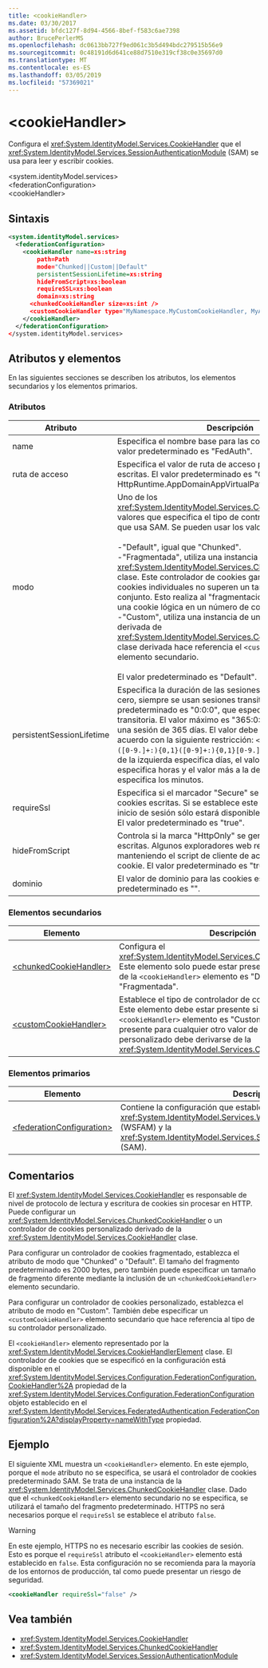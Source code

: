 ```yaml
---
title: <cookieHandler>
ms.date: 03/30/2017
ms.assetid: bfdc127f-8d94-4566-8bef-f583c6ae7398
author: BrucePerlerMS
ms.openlocfilehash: dc0613bb727f9ed061c3b5d494bdc279515b56e9
ms.sourcegitcommit: 0c48191d6d641ce88d7510e319cf38c0e35697d0
ms.translationtype: MT
ms.contentlocale: es-ES
ms.lasthandoff: 03/05/2019
ms.locfileid: "57369021"
---
```

# <a name="cookiehandler"></a>\<cookieHandler>
Configura el <xref:System.IdentityModel.Services.CookieHandler> que el <xref:System.IdentityModel.Services.SessionAuthenticationModule> (SAM) se usa para leer y escribir cookies.  
  
 \<system.identityModel.services>  
\<federationConfiguration>  
\<cookieHandler>  
  
## <a name="syntax"></a>Sintaxis  
  
```xml  
<system.identityModel.services>  
  <federationConfiguration>  
    <cookieHandler name=xs:string  
        path=Path  
        mode="Chunked||Custom||Default"  
        persistentSessionLifetime=xs:string  
        hideFromScript=xs:boolean  
        requireSSL=xs:boolean  
        domain=xs:string  
      <chunkedCookieHandler size=xs:int />  
      <customCookieHandler type="MyNamespace.MyCustomCookieHandler, MyAssembly" />  
    </cookieHandler>  
  </federationConfiguration>  
</system.identityModel.services>  
```  
  
## <a name="attributes-and-elements"></a>Atributos y elementos  
 En las siguientes secciones se describen los atributos, los elementos secundarios y los elementos primarios.  
  
### <a name="attributes"></a>Atributos  
  
|Atributo|Descripción|  
|---------------|-----------------|  
|name|Especifica el nombre base para las cookies escritas. El valor predeterminado es "FedAuth".|  
|ruta de acceso|Especifica el valor de ruta de acceso para las cookies escritas. El valor predeterminado es "Objeto HttpRuntime.AppDomainAppVirtualPath".|  
|modo|Uno de los <xref:System.IdentityModel.Services.CookieHandlerMode> valores que especifica el tipo de controlador de cookies que usa SAM. Se pueden usar los valores siguientes:<br /><br /> -"Default", igual que "Chunked".<br />-"Fragmentada", utiliza una instancia de la <xref:System.IdentityModel.Services.ChunkedCookieHandler> clase. Este controlador de cookies garantiza que las cookies individuales no superen un tamaño máximo del conjunto. Esto realiza al "fragmentación" potencialmente una cookie lógica en un número de cookies en el cable.<br />-"Custom", utiliza una instancia de una clase personalizada derivada de <xref:System.IdentityModel.Services.CookieHandler>. La clase derivada hace referencia el `<customCookieHandler>` elemento secundario.<br /><br /> El valor predeterminado es "Default".|  
|persistentSessionLifetime|Especifica la duración de las sesiones persistentes. Si es cero, siempre se usan sesiones transitorias. El valor predeterminado es "0:0:0", que especifica una sesión transitoria. El valor máximo es "365:0:0", que especifica una sesión de 365 días. El valor debe especificarse de acuerdo con la siguiente restricción: `<xs:pattern value="([0-9.]+:){0,1}([0-9]+:){0,1}[0-9.]+" />`, donde el valor de la izquierda especifica días, el valor medio (si existe) especifica horas y el valor más a la derecha (si existe) especifica los minutos.|  
|requireSsl|Especifica si el marcador "Secure" se genera para las cookies escritas. Si se establece este valor, las cookies de inicio de sesión sólo estará disponibles a través de HTTPS. El valor predeterminado es "true".|  
|hideFromScript|Controla si la marca "HttpOnly" se genera para las cookies escritas. Algunos exploradores web respetan esta marca manteniendo el script de cliente de acceso al valor de cookie. El valor predeterminado es "true".|  
|dominio|El valor de dominio para las cookies escritas. El valor predeterminado es "".|  
  
### <a name="child-elements"></a>Elementos secundarios  
  
|Elemento|Descripción|  
|-------------|-----------------|  
|[\<chunkedCookieHandler>](../../../../../docs/framework/configure-apps/file-schema/windows-identity-foundation/chunkedcookiehandler.md)|Configura el <xref:System.IdentityModel.Services.ChunkedCookieHandler>. Este elemento solo puede estar presente si el `mode` atributo de la `<cookieHandler>` elemento es "Default" o "Fragmentada".|  
|[\<customCookieHandler>](../../../../../docs/framework/configure-apps/file-schema/windows-identity-foundation/customcookiehandler.md)|Establece el tipo de controlador de cookies personalizado. Este elemento debe estar presente si el `mode` atributo de la `<cookieHandler>` elemento es "Custom". No puede estar presente para cualquier otro valor de la `mode` atributo. El tipo personalizado debe derivarse de la <xref:System.IdentityModel.Services.CookieHandler> clase.|  
  
### <a name="parent-elements"></a>Elementos primarios  
  
|Elemento|Descripción|  
|-------------|-----------------|  
|[\<federationConfiguration>](../../../../../docs/framework/configure-apps/file-schema/windows-identity-foundation/federationconfiguration.md)|Contiene la configuración que establece el <xref:System.IdentityModel.Services.WSFederationAuthenticationModule> (WSFAM) y la <xref:System.IdentityModel.Services.SessionAuthenticationModule> (SAM).|  
  
## <a name="remarks"></a>Comentarios  
 El <xref:System.IdentityModel.Services.CookieHandler> es responsable de nivel de protocolo de lectura y escritura de cookies sin procesar en HTTP. Puede configurar un <xref:System.IdentityModel.Services.ChunkedCookieHandler> o un controlador de cookies personalizado derivado de la <xref:System.IdentityModel.Services.CookieHandler> clase.  
  
 Para configurar un controlador de cookies fragmentado, establezca el atributo de modo que "Chunked" o "Default". El tamaño del fragmento predeterminado es 2000 bytes, pero también puede especificar un tamaño de fragmento diferente mediante la inclusión de un `<chunkedCookieHandler>` elemento secundario.  
  
 Para configurar un controlador de cookies personalizado, establezca el atributo de modo en "Custom". También debe especificar un `<customCookieHandler>` elemento secundario que hace referencia al tipo de su controlador personalizado.  
  
 El `<cookieHandler>` elemento representado por la <xref:System.IdentityModel.Services.CookieHandlerElement> clase. El controlador de cookies que se especificó en la configuración está disponible en el <xref:System.IdentityModel.Services.Configuration.FederationConfiguration.CookieHandler%2A> propiedad de la <xref:System.IdentityModel.Services.Configuration.FederationConfiguration> objeto establecido en el <xref:System.IdentityModel.Services.FederatedAuthentication.FederationConfiguration%2A?displayProperty=nameWithType> propiedad.  
  
## <a name="example"></a>Ejemplo  
 El siguiente XML muestra un `<cookieHandler>` elemento. En este ejemplo, porque el `mode` atributo no se especifica, se usará el controlador de cookies predeterminado SAM. Se trata de una instancia de la <xref:System.IdentityModel.Services.ChunkedCookieHandler> clase. Dado que el `<chunkedCookieHandler>` elemento secundario no se especifica, se utilizará el tamaño del fragmento predeterminado. HTTPS no será necesarios porque el `requireSsl` se establece el atributo `false`.  
  
> [!WARNING]
>  En este ejemplo, HTTPS no es necesario escribir las cookies de sesión. Esto es porque el `requireSsl` atributo el `<cookieHandler>` elemento está establecido en `false`. Esta configuración no se recomienda para la mayoría de los entornos de producción, tal como puede presentar un riesgo de seguridad.  
  
```xml  
<cookieHandler requireSsl="false" />  
```  
  
## <a name="see-also"></a>Vea también
- <xref:System.IdentityModel.Services.CookieHandler>
- <xref:System.IdentityModel.Services.ChunkedCookieHandler>
- <xref:System.IdentityModel.Services.SessionAuthenticationModule>
